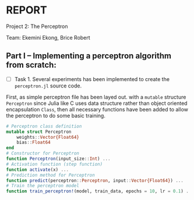 # REPORT

Project 2: The Perceptron

Team: Ekemini Ekong, Brice Robert 

## Part I – Implementing a perceptron algorithm from scratch:

- [ ] Task 1. Several experiments has been implemented to create the  `perceptron.jl` source code.

First, as simple perceptron file has been layed out. with a `mutable` structure `Perceptron` since Julia like C uses data structure rather than object oriented encapsulation `Class`, then all necessary functions have been added to allow the perceptron to do some basic training.


```julia
# Perceptron class definition
mutable struct Perceptron
    weights::Vector{Float64}
    bias::Float64
end
# Constructor for Perceptron
function Perceptron(input_size::Int) ...
# Activation function (step function)
function activate(x) ...
# Prediction method for Perceptron
function predict(perceptron::Perceptron, input::Vector{Float64}) ...
# Train the perceptron model
function train_perceptron!(model, train_data, epochs = 10, lr = 0.1) ...
```
